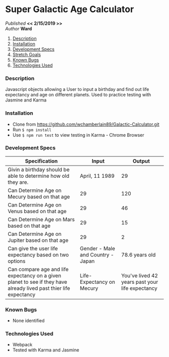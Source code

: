 # Super Galactic Age Calculator

_Published_ **<< 2/15/2019 >>**<br>
_Author_ **Ward**

1. [Description](#description)
1. [Installation](#installation)
1. [Development Specs](#development-specs)
1. [Stretch Goals](#stretch-goals)
1. [Known Bugs](#known-bugs)
1. [Technologies Used](#technologies-used)

### Description
Javascript objects allowing a User to input a birthday and find out life expectancy and age on different planets.
Used to practice testing with Jasmine and Karma

### Installation
* Clone from https://github.com/wchamberlain89/Galactic-Calculator.git
* Run `$ npm install`
* Use `$ npm run test` to view testing in Karma - Chrome Browser

### Development Specs

Specification | Input | Output
------------- | ----- | ------
Givin a birthday should be able to determine how old they are. | April, 11 1989 | 29
Can Determine Age on Mecury based on that age | 29 | 120
Can Determine Age on Venus based on that age | 29 | 46
Can Determine Age on Mars based on that age | 29 | 15
Can Determine Age on Jupiter based on that age | 29 | 2
Can give the user life expectancy based on two options | Gender - Male and Country - Japan | 78.6 years old
Can compare age and life expectancy on a given planet to see if they have already lived past thier life expectancy | Life-Expectancy on Mecury | You've lived 42 years past your life expectancy

### Known Bugs
* None identified

### Technologies Used
* Webpack
* Tested with Karma and Jasmine


